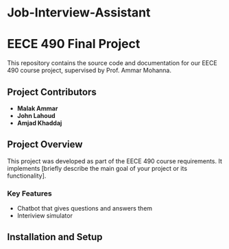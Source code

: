# Job-Interview-Assistant


# EECE 490 Final Project  

This repository contains the source code and documentation for our EECE 490 course project, supervised by Prof. Ammar Mohanna.  

## Project Contributors  
- **Malak Ammar**  
- **John Lahoud**  
- **Amjad Khaddaj**  

## Project Overview  
This project was developed as part of the EECE 490 course requirements. It implements [briefly describe the main goal of your project or its functionality].  

### Key Features  
- Chatbot that gives questions and answers them
- Interiview simulator


## Installation and Setup  

